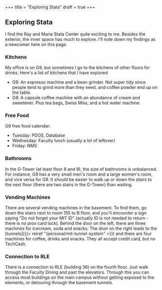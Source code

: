 +++
title = "Exploring Stata"
draft = true
+++

## Exploring Stata

I find the Ray and Maria Stata Center quite exciting to me. Besides the
exterior, the inner space has much to explore. I'll note down my findings
as a newcomer here on this page.

### Kitchens

My office is on G9, but sometimes I go to the kitchens of other floors for
drinks. Here's a list of kitchens that I have explored

- G9: An espresso machine and a bean grinder. Not super tidy since people tend to grind more than they need, and coffee powder end up on the table.
- G8: A capsule coffee machine with an abundance of cream and sweetener. Plus tea bags, Swiss Miss, and a hot water machine.

### Free Food

G9 free food calendar:

- Tuesday: PDOS, Database
- Wednesday: Faculty lunch (usually a lot of leftover)
- Friday: NMS

### Bathrooms

In the G-Tower (at least floor 8 and 9), the size of bathrooms is
unbalanced. For instance, G9 has a very small men's room and a large
women's room, and vice versa for G8. It should be easier to walk up or down
the stairs to the next floor (there are two stairs in the G-Tower)
than waiting.

### Vending Machines

There are several vending machines in the basement. To find them, go down
the stairs next to room 155 to B floor, and you'll encounter a sign saying "Do
not forget your MIT ID" (actually ID is not needed to return - there is no
prox card lock). Behind the door on the left, there are three
machines for icecream, soda and snacks. The door on the right leads to the
[tunnels]({{< relref "/personal/mit-tunnel-system" >}}) and there are four
machines for coffee, drinks and snacks. They all accept credit card, but no
TechCash.

### Connection to RLE

There is a connection to RLE (building 36) on the fourth floor. Just walk
through the Faculty Dining and past the elevators. Through this you
can access most buildings on the main campus without getting exposed to
the elements, or detouring through the basement tunnels.

